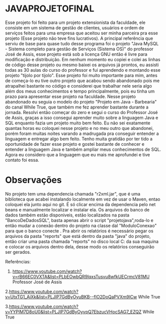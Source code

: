 # JAVAPROJETOFINAL
Esse projeto foi feito para um projeto extensionista da faculdade, ele consiste em um sistema de gestão de clientes, usuários e ordem de serviços feitos para uma empresa que aceitou ser minha parceira pra esse projeto (Esse projeto não teve fins lucrativos). A principal referência que serviu de base para quase tudo desse programa foi o projeto "Java MySQL - Sistema completo para gestão de Serviços (Sistema OS)" do professor José de Assis, esse projeto está sob a licença GNU então é livre para modificação e distribuição. Em nenhum momento eu copiei e colei as linhas de código desse projeto ou mesmo baixei os arquivos já prontos, eu assisti todas as 30 aulas do curso do professor e fui aprendendo e montando esse projeto "tijolo por tijolo".
Esse projeto foi muito importante para mim, antes de começa-lo eu tive outro projeto que acabou sendo abandonado pois me atrapalhei bastante no código e considerei que trabalhar nele seria algo além dos meus conhecimentos e tempo principalmente, pois eu tinha um prazo para apresentar esse projeto na faculdade. Nesse projeto abandonado eu seguia o modelo do projeto "Projeto em Java - Barbearia" do canal While True, que também me fez aprender bastante durante a jornada. Resolvi então começar do zero e segui o curso do Professor José de Assis, graças a isso consegui aprender muito sobre a linguagem Java e SQL enquanto fazia um projeto muito bem feito. Eu não sei exatamente quantas horas eu coloquei nesse projeto e no meu outro que abandonei, porém foram muitas noites varando a madrugada pra conseguir entender a linguagem e entregar algo bem feito. 
Tenho muita gratidão por ter tido a oportunidade de fazer esse projeto e gostei bastante de conhecer e entender a linguagem Java e também ampliar meus conhecimentos de SQL. Agora eu considero que a linguagem que eu mais me aprofundei e tive contato foi essa.
# Observações
No projeto tem uma dependencia chamada "r2xml.jar", que é uma biblioteca que acabei instalando localmente em vez de usar o Maven, entao coloquei ela junto aqui no git. É só clicar encima da dependencia pelo net beans e manualmente localizar e instalar ela. Os arquivos do banco de dados também estão disponiveis, estão localizados na pasta "BancoDeDadosSQL", basta apenas abrir o script "projetojava",roda-lo e então mudar a conexão dentro do projeto na classe dal "ModuloConexao" para que o banco conecte . Pra abrir os relatórios é necessário pegar os arquivos da pasta "reports" que está dentro da pasta "java" do projeto, então criar uma pasta chamada "reports" no disco local C: da sua maquina e colocar os arquivos dentro dela, desse modo os relatórios conseguirão ser gerados.

Referências:
1. https://www.youtube.com/watch?v=rB66EC0VXTA&list=PLbEOwbQR9lqxsTusvu8wfkUECrmcV81MU 
Professor José de Assis

2.https://www.youtube.com/watch?v=UtxTG1_AiXk&list=PLJIP7GdByOyuBKB--fIO2DoQaPVXm9lCw
While True

3.https://www.youtube.com/watch?v=YYPIM7D8oU0&list=PLJIP7GdByOyvpQ7EbzucVHocSAG7_EZQZ
While True




